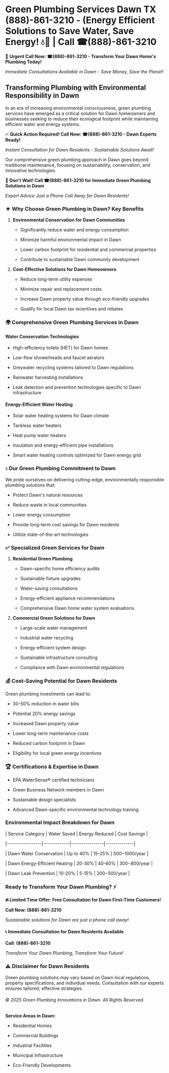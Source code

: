 # Green Plumbing Services Dawn TX (888)-861-3210 - (Energy Efficient Solutions to Save Water, Save Energy! 💧🌿 | Call ☎(888)-861-3210

🚨 **Urgent Call Now: ☎(888)-861-3210 - Transform Your Dawn Home's Plumbing Today!**
*Immediate Consultations Available in Dawn - Save Money, Save the Planet!*

## Transforming Plumbing with Environmental Responsibility in Dawn

In an era of increasing environmental consciousness, green plumbing services have emerged as a critical solution for Dawn homeowners and businesses seeking to reduce their ecological footprint while maintaining efficient water and energy systems. 

🔥 **Quick Action Required! Call Now: ☎(888)-861-3210 - Dawn Experts Ready!**
*Instant Consultation for Dawn Residents - Sustainable Solutions Await!*

Our comprehensive green plumbing approach in Dawn goes beyond traditional maintenance, focusing on sustainability, conservation, and innovative technologies.

🚨 **Don't Wait! Call ☎(888)-861-3210 for Immediate Green Plumbing Solutions in Dawn**
*Expert Advice Just a Phone Call Away for Dawn Residents!*

### ★ Why Choose Green Plumbing in Dawn? Key Benefits

1. **Environmental Conservation for Dawn Communities** 
   - Significantly reduce water and energy consumption
   - Minimize harmful environmental impact in Dawn
   - Lower carbon footprint for residential and commercial properties
   - Contribute to sustainable Dawn community development

2. **Cost-Effective Solutions for Dawn Homeowners** 
   - Reduce long-term utility expenses
   - Minimize repair and replacement costs
   - Increase Dawn property value through eco-friendly upgrades
   - Qualify for local Dawn tax incentives and rebates

### 🌍 Comprehensive Green Plumbing Services in Dawn

#### Water Conservation Technologies
- High-efficiency toilets (HET) for Dawn homes
- Low-flow showerheads and faucet aerators
- Greywater recycling systems tailored to Dawn regulations
- Rainwater harvesting installations
- Leak detection and prevention technologies specific to Dawn infrastructure

#### Energy-Efficient Water Heating
- Solar water heating systems for Dawn climate
- Tankless water heaters
- Heat pump water heaters
- Insulation and energy-efficient pipe installations
- Smart water heating controls optimized for Dawn energy grid

### 💧 Our Green Plumbing Commitment to Dawn

We pride ourselves on delivering cutting-edge, environmentally responsible plumbing solutions that:
- Protect Dawn's natural resources
- Reduce waste in local communities
- Lower energy consumption
- Provide long-term cost savings for Dawn residents
- Utilize state-of-the-art technologies

### ✅ Specialized Green Services for Dawn

1. **Residential Green Plumbing**
   - Dawn-specific home efficiency audits
   - Sustainable fixture upgrades
   - Water-saving consultations
   - Energy-efficient appliance recommendations
   - Comprehensive Dawn home water system evaluations

2. **Commercial Green Solutions for Dawn**
   - Large-scale water management
   - Industrial water recycling
   - Energy-efficient system design
   - Sustainable infrastructure consulting
   - Compliance with Dawn environmental regulations

### 💰 Cost-Saving Potential for Dawn Residents

Green plumbing investments can lead to:
- 30-50% reduction in water bills
- Potential 20% energy savings
- Increased Dawn property value
- Lower long-term maintenance costs
- Reduced carbon footprint in Dawn
- Eligibility for local green energy incentives

### 🏆 Certifications & Expertise in Dawn

- EPA WaterSense® certified technicians
- Green Business Network members in Dawn
- Sustainable design specialists
- Advanced Dawn-specific environmental technology training

### Environmental Impact Breakdown for Dawn

| Service Category | Water Saved | Energy Reduced | Cost Savings |
|-----------------|-------------|----------------|--------------|
| Dawn Water Conservation | Up to 40% | 15-25% | $500-$1000/year |
| Dawn Energy-Efficient Heating | 20-30% | 40-60% | $300-$800/year |
| Dawn Leak Prevention | 10-20% | 5-15% | $200-$500/year |

### Ready to Transform Your Dawn Plumbing? ⚡

**🔥 Limited Time Offer: Free Consultation for Dawn First-Time Customers!**

**Call Now: (888)-861-3210**
*Sustainable solutions for Dawn are just a phone call away!*

#### 📞 Immediate Consultation for Dawn Residents Available

**Call: (888)-861-3210**
*Transform Your Dawn Plumbing, Transform Your Future!*

### ⚠️ Disclaimer for Dawn Residents

Green plumbing solutions may vary based on Dawn local regulations, property specifications, and individual needs. Consultation with our experts ensures tailored, effective strategies.

###### © 2025 Green Plumbing Innovations in Dawn. All Rights Reserved.

**Service Areas in Dawn:** 
- Residential Homes
- Commercial Buildings
- Industrial Facilities
- Municipal Infrastructure
- Eco-Friendly Developments
